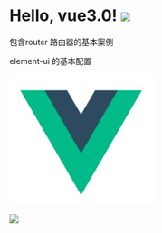 # Hello, vue3.0! <img src="https://raw.githubusercontent.com/MartinHeinz/MartinHeinz/master/wave.gif" width="30px"> 
包含router 路由器的基本案例

element-ui 的基本配置




![img](https://github.com/Tanghoa/Vue3.0-TestPRO/blob/master/vue_test3.0/image/vue.jpg)



<img align="center" src="https://github-readme-stats.vercel.app/api/<CARD_TYPE>/?username=<USERNAME>&theme=<THEME_NAME>" />
